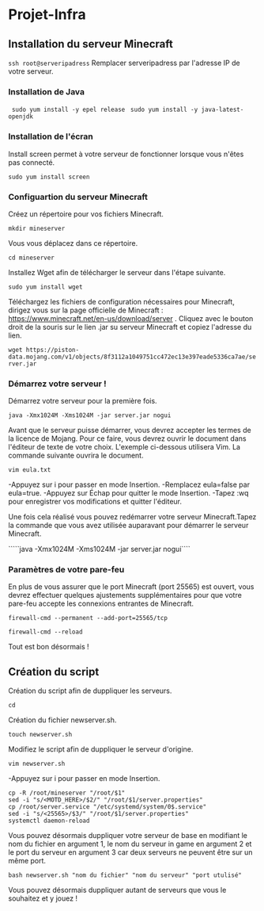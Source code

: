 # Projet-Infra

## Installation du serveur Minecraft

```` ssh root@serveripadress ```` 
Remplacer serveripadress par l'adresse IP de votre serveur.

### Installation de Java 

```` sudo yum install -y epel release````
```` sudo yum install -y java-latest-openjdk````

### Installation de l'écran

Install screen permet à votre serveur de fonctionner lorsque vous n'êtes pas connecté. 

````sudo yum install screen````

### Configuartion du serveur Minecraft

Créez un répertoire pour vos fichiers Minecraft.

````mkdir mineserver````

Vous vous déplacez dans ce répertoire. 

````cd mineserver````

Installez Wget afin de télécharger le serveur dans l'étape suivante.

````sudo yum install wget````

Téléchargez les fichiers de configuration nécessaires pour Minecraft, dirigez vous sur la page officielle de Minecraft : https://www.minecraft.net/en-us/download/server . Cliquez avec le bouton droit de la souris sur le lien .jar su serveur Minecraft et copiez l'adresse du lien. 

````wget https://piston-data.mojang.com/v1/objects/8f3112a1049751cc472ec13e397eade5336ca7ae/server.jar````

### Démarrez votre serveur ! 

Démarrez votre serveur pour la première fois.

````java -Xmx1024M -Xms1024M -jar server.jar nogui````

Avant que le serveur puisse démarrer, vous devrez accepter les termes de la licence de Mojang. Pour ce faire, vous devrez ouvrir le document dans l'éditeur de texte de votre choix. L'exemple ci-dessous utilisera Vim. La commande suivante ouvrira le document.

````vim eula.txt````

-Appuyez sur i pour passer en mode Insertion.
-Remplacez eula=false par eula=true.
-Appuyez sur Échap pour quitter le mode Insertion.
-Tapez :wq pour enregistrer vos modifications et quitter l'éditeur.

Une fois cela réalisé vous pouvez redémarrer votre serveur Minecraft.Tapez la commande que vous avez utilisée auparavant pour démarrer le serveur Minecraft.

`````java -Xmx1024M -Xms1024M -jar server.jar nogui```` 

### Paramètres de votre pare-feu 

En plus de vous assurer que le port Minecraft (port 25565) est ouvert, vous devrez effectuer quelques ajustements supplémentaires pour que votre pare-feu accepte les connexions entrantes de Minecraft. 

`````firewall-cmd --permanent --add-port=25565/tcp`````

`````firewall-cmd --reload`````

Tout est bon désormais ! 

## Création du script 

Création du script afin de duppliquer les serveurs. 

`````cd`````

Création du fichier newserver.sh.

`````touch newserver.sh`````

Modifiez le script afin de duppliquer le serveur d'origine.

`````vim newserver.sh`````

-Appuyez sur i pour passer en mode Insertion.

`````
cp -R /root/mineserver "/root/$1"
sed -i "s/<MOTD_HERE>/$2/" "/root/$1/server.properties"
cp /root/server.service "/etc/systemd/system/0$.service"
sed -i "s/<25565>/$3/" "/root/$1/server.properties"
systemctl daemon-reload
`````

Vous pouvez désormais duppliquer votre serveur de base en modifiant le nom du fichier en argument 1, le nom du serveur in game en argument 2 et le port du serveur en argument 3 car deux serveurs ne peuvent être sur un même port. 

`````bash newserver.sh "nom du fichier" "nom du serveur" "port utulisé"````` 

Vous pouvez désormais duppliquer autant de serveurs que vous le souhaitez et y jouez ! 